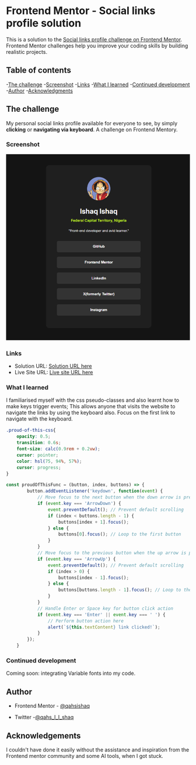 # Frontend Mentor - Social links profile solution

This is a solution to the [Social links profile challenge on Frontend Mentor](https://www.frontendmentor.io/challenges/social-links-profile-UG32l9m6dQ). Frontend Mentor challenges help you improve your coding skills by building realistic projects. 

## Table of contents

-[The challenge](#the-challenge)
-[Screenshot](#screenshot)
-[Links](#links)
-[What I learned](#what-i-learned)
-[Continued development](#continued-development)
-[Author](#author)
-[Acknowledgments](#acknowledgements)
## The challenge
My personal social links profile available for everyone to see, by simply **clicking** or **navigating via keyboard**. A challenge on Frontend Mentory.

### Screenshot
![Screenshot](social-links-profile.PNG)

### Links
- Solution URL: [Solution URL here]()
- Live Site URL: [Live site URL here]()

### What I learned

I familiarised myself with the css pseudo-classes and also learnt how to make keys trigger events; This allows anyone that visits the website to navigate the links by using the keyboard also. Focus on the first link to navigate with the keyboard.

```css
.proud-of-this-css{
	opacity: 0.5;
	transition: 0.6s;
	font-size: calc(0.9rem + 0.2vw);
	cursor: pointer;
	color: hsl(75, 94%, 57%); 
	cursor: progress;
}
```

```js
const proudOfThisFunc = (button, index, buttons) => {
        button.addEventListener('keydown', function(event) {
            // Move focus to the next button when the down arrow is pressed
            if (event.key === 'ArrowDown') {
                event.preventDefault(); // Prevent default scrolling
                if (index < buttons.length - 1) {
                    buttons[index + 1].focus();
                } else {
                    buttons[0].focus(); // Loop to the first button
                }
            }
            // Move focus to the previous button when the up arrow is pressed
            if (event.key === 'ArrowUp') {
                event.preventDefault(); // Prevent default scrolling
                if (index > 0) {
                    buttons[index - 1].focus();
                } else {
                    buttons[buttons.length - 1].focus(); // Loop to the last button
                }
            }
            // Handle Enter or Space key for button click action
            if (event.key === 'Enter' || event.key === ' ') {
                // Perform button action here
                alert(`${this.textContent} link clicked!`);
            }
        });
    }
```
### Continued development
Coming soon: integrating Variable fonts into my code.

## Author
- Frontend Mentor - [@qahsishaq](https://www.frontendmentor.io/profile/qahsishaq)

- Twitter -[@qahs_I_I_shaq](https://x.com/qahs_I_I_shaq)

## Acknowledgements

I couldn't have done it easily without the assistance and inspiration from the Frontend mentor community and some AI tools, when I got stuck. 